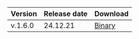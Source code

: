 Version | Release date | Download
:--- | :--- | :---
v.1.6.0 | 24.12.21 | [Binary](https://storage.yandexcloud.net/yandexcloud-ydb/release/1.6.0/darwin/arm64/ydb)